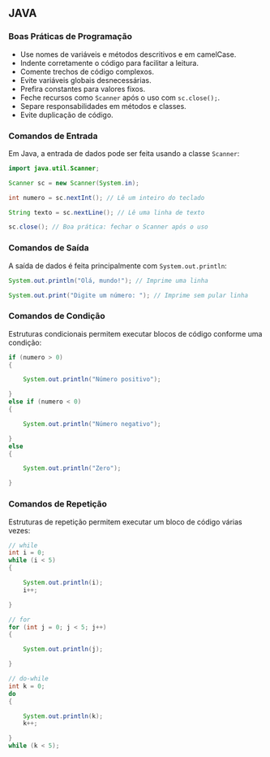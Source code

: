 ## JAVA

### Boas Práticas de Programação

- Use nomes de variáveis e métodos descritivos e em camelCase.
- Indente corretamente o código para facilitar a leitura.
- Comente trechos de código complexos.
- Evite variáveis globais desnecessárias.
- Prefira constantes para valores fixos.
- Feche recursos como `Scanner` após o uso com `sc.close();`.
- Separe responsabilidades em métodos e classes.
- Evite duplicação de código.

### Comandos de Entrada

Em Java, a entrada de dados pode ser feita usando a classe `Scanner`:

```java
import java.util.Scanner;

Scanner sc = new Scanner(System.in);

int numero = sc.nextInt(); // Lê um inteiro do teclado

String texto = sc.nextLine(); // Lê uma linha de texto

sc.close(); // Boa prática: fechar o Scanner após o uso
```

### Comandos de Saída

A saída de dados é feita principalmente com `System.out.println`:

```java
System.out.println("Olá, mundo!"); // Imprime uma linha

System.out.print("Digite um número: "); // Imprime sem pular linha
```

### Comandos de Condição

Estruturas condicionais permitem executar blocos de código conforme uma condição:

```java
if (numero > 0)
{

    System.out.println("Número positivo");

}
else if (numero < 0)
{

    System.out.println("Número negativo");

}
else
{

    System.out.println("Zero");

}
```

### Comandos de Repetição

Estruturas de repetição permitem executar um bloco de código várias vezes:

```java
// while
int i = 0;
while (i < 5)
{

    System.out.println(i);
    i++;

}

// for
for (int j = 0; j < 5; j++)
{

    System.out.println(j);

}

// do-while
int k = 0;
do
{

    System.out.println(k);
    k++;

}
while (k < 5);
```
